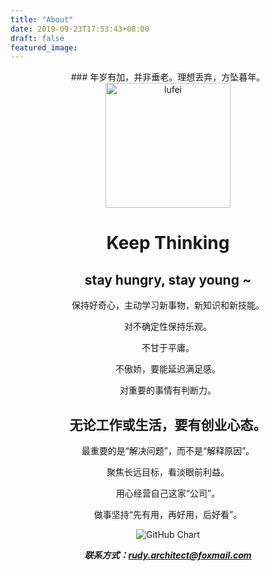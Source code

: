```yaml
---
title: "About"
date: 2019-09-23T17:53:43+08:00
draft: false
featured_image:
---
```

<center>
### 年岁有加，并非垂老。理想丢弃，方坠暮年。
<img alt="lufei" style="width:200px;height:200px" src="https://rudyarchitect.github.io/blog-images/life/lufei.jpeg">

# Keep Thinking

## **stay hungry, stay young ~**

保持好奇心，主动学习新事物，新知识和新技能。

对不确定性保持乐观。

不甘于平庸。

不傲娇，要能延迟满足感。

对重要的事情有判断力。

## **无论工作或生活，要有创业心态。**

最重要的是“解决问题”，而不是“解释原因”。

聚焦长远目标，看淡眼前利益。

用心经营自己这家“公司”。

做事坚持“先有用，再好用，后好看”。
  
![GitHub Chart](https://ghchart.rshah.org/rudyarchitect)

***联系方式：rudy.architect@foxmail.com***

</center>